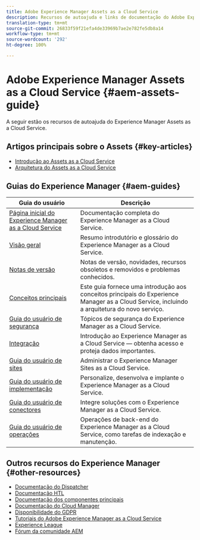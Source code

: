 ```yaml
---
title: Adobe Experience Manager Assets as a Cloud Service
description: Recursos de autoajuda e links de documentação do Adobe Experience Manager Assets as a Cloud Service
translation-type: tm+mt
source-git-commit: 26833f59f21efa4de33969b7ae2e782fe5db8a14
workflow-type: tm+mt
source-wordcount: '292'
ht-degree: 100%

---
```



# Adobe Experience Manager Assets as a Cloud Service {#aem-assets-guide}

A seguir estão os recursos de autoajuda do Experience Manager Assets as a Cloud Service.

## Artigos principais sobre o Assets {#key-articles}

* [Introdução ao Assets as a Cloud Service](overview.md)
* [Arquitetura do Assets as a Cloud Service](architecture.md)

## Guias do Experience Manager {#aem-guides}

| Guia do usuário | Descrição |
|---|---|
| [Página inicial do Experience Manager as a Cloud Service](/help/landing/home.md) | Documentação completa do Experience Manager as a Cloud Service. |
| [Visão geral](/help/overview/home.md) | Resumo introdutório e glossário do Experience Manager as a Cloud Service. |
| [Notas de versão](/help/release-notes/home.md) | Notas de versão, novidades, recursos obsoletos e removidos e problemas conhecidos. |
| [Conceitos principais](/help/core-concepts/home.md) | Este guia fornece uma introdução aos conceitos principais do Experience Manager as a Cloud Service, incluindo a arquitetura do novo serviço. |
| [Guia do usuário de segurança](/help/security/home.md) | Tópicos de segurança do Experience Manager as a Cloud Service. |
| [Integração](/help/onboarding/home.md) | Introdução ao Experience Manager as a Cloud Service — obtenha acesso e proteja dados importantes. |
| [Guia do usuário de sites](/help/sites-cloud/home.md) | Administrar o Experience Manager Sites as a Cloud Service. |
| [Guia do usuário de implementação](/help/implementing/home.md) | Personalize, desenvolva e implante o Experience Manager as a Cloud Service. |
| [Guia do usuário de conectores](/help/connectors/home.md) | Integre soluções com o Experience Manager as a Cloud Service. |
| [Guia do usuário de operações](/help/operations/home.md) | Operações de back-end do Experience Manager as a Cloud Service, como tarefas de indexação e manutenção. |

## Outros recursos do Experience Manager {#other-resources}

* [Documentação do Dispatcher](/help/implementing/dispatcher/overview.md)
* [Documentação HTL](https://docs.adobe.com/content/help/br/experience-manager-htl/using/overview.html)
* [Documentação dos componentes principais](https://docs.adobe.com/content/help/br/experience-manager-core-components/using/introduction.html)
* [Documentação do Cloud Manager](https://docs.adobe.com/content/help/br/experience-manager-cloud-manager/using/introduction-to-cloud-manager.html)
* [Disponibilidade do GDPR](/help/onboarding/data-privacy-and-protection-readiness/aem-readiness.md)
* [Tutoriais do Adobe Experience Manager as a Cloud Service](https://docs.adobe.com/content/help/br/experience-manager-learn/cloud-service/overview.html)
* [Experience League](https://guided.adobe.com/?promoid=K42KVXHD&amp;mv=other#solutions/experience-manager)
* [Fórum da comunidade AEM](https://forums.adobe.com/community/experience-cloud/marketing-cloud/experience-manager)
